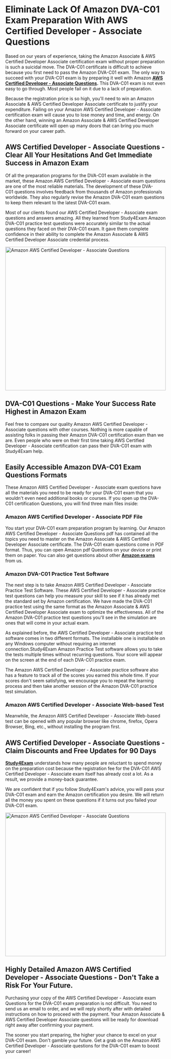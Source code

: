 <h1><strong>Eliminate Lack Of Amazon DVA-C01 Exam Preparation With AWS Certified Developer - Associate Questions</strong></h1>

<p>Based on our years of experience, taking the Amazon Associate & AWS Certified Developer Associate certification exam without proper preparation is such a suicidal move. The DVA-C01 certificate is difficult to achieve because you first need to pass the Amazon DVA-C01 exam. The only way to succeed with your DVA-C01 exam is by preparing it well with Amazon <strong><a href="https://www.study4exam.com/amazon/aws-certified-developer-associate-questions-pdf">AWS Certified Developer - Associate Questions</a>.</strong> This DVA-C01 exam is not even easy to go through. Most people fail on it due to a lack of preparation.</p>

<p>Because the registration price is so high, you'll need to win an Amazon Associate & AWS Certified Developer Associate certificate to justify your expenditure. Failing on your Amazon AWS Certified Developer - Associate certification exam will cause you to lose money and time, and energy. On the other hand, winning an Amazon Associate & AWS Certified Developer Associate certificate will open up many doors that can bring you much forward on your career path.</p>

<h2><strong>AWS Certified Developer - Associate Questions - Clear All Your Hesitations And Get Immediate Success in Amazon Exam</strong></h2>

<p>Of all the preparation programs for the DVA-C01 exam available in the market, these Amazon AWS Certified Developer - Associate exam questions are one of the most reliable materials. The development of these DVA-C01 questions involves feedback from thousands of Amazon professionals worldwide. They also regularly revise the Amazon DVA-C01 exam questions to keep them relevant to the latest DVA-C01 exam. </p>

<p>Most of our clients found our AWS Certified Developer - Associate exam questions and answers amazing. All they learned from Study4Exam Amazon DVA-C01 practice test questions were accurately similar to the actual questions they faced on their DVA-C01 exam. It gave them complete confidence in their ability to complete the Amazon Associate & AWS Certified Developer Associate credential process.</p>

<p><a href="https://www.study4exam.com/amazon/dva-c01" target="_blank"><img alt="Amazon AWS Certified Developer - Associate Questions" src="https://www.thequestionanswers.com/wp-content/uploads/2022/02/Study4Exam-Certification-Exams-Questions.webp" style="width: 100%; height: 450px;" /></a></p>

<h2><strong>DVA-C01 Questions - Make Your Success Rate Highest in Amazon Exam</strong> </h2>

<p>Feel free to compare our quality Amazon AWS Certified Developer - Associate questions with other courses. Nothing is more capable of assisting folks in passing their Amazon DVA-C01 certification exam than we are. Even people who were on their first time taking AWS Certified Developer - Associate certification can pass their DVA-C01 exam with Study4Exam help.</p>

<h2><strong>Easily Accessible Amazon DVA-C01 Exam Questions Formats</strong></h2>

<p>These Amazon AWS Certified Developer - Associate exam questions have all the materials you need to be ready for your DVA-C01 exam that you wouldn't even need additional books or courses. If you open up the DVA-C01 certification Questions, you will find three main files inside:</p>

<h3><strong>Amazon AWS Certified Developer - Associate PDF File</strong></h3>

<p>You start your DVA-C01 exam preparation program by learning. Our Amazon AWS Certified Developer - Associate Questions pdf has contained all the topics you need to master on the Amazon Associate & AWS Certified Developer Associate certificate. The DVA-C01 exam questions come in PDF format. Thus, you can open Amazon pdf Questions on your device or print them on paper. You can also get questions about other <a href="https://www.study4exam.com/amazon-exams" target="_blank"><strong>Amazon exams</strong></a> from us.</p>

<h3><strong>Amazon DVA-C01 Practice Test Software</strong></h3>

<p>The next step is to take Amazon AWS Certified Developer - Associate Practice Test Software. These AWS Certified Developer - Associate practice test questions can help you measure your skill to see if it has already met the standard set by Amazon certification. We have made the DVA-C01 practice test using the same format as the Amazon Associate & AWS Certified Developer Associate exam to optimize the effectiveness. All of the Amazon DVA-C01 practice test questions you'll see in the simulation are ones that will come in your actual exam.</p>

<p>As explained before, the AWS Certified Developer - Associate practice test software comes in two different formats. The installable one is installable on any Windows computer without requiring an internet connection.Study4Exam Amazon Practice Test software allows you to take the tests multiple times without recurring questions. Your score will appear on the screen at the end of each DVA-C01 practice exam.</p>

<p>The Amazon AWS Certified Developer - Associate practice software also has a feature to track all of the scores you earned this whole time. If your scores don't seem satisfying, we encourage you to repeat the learning process and then take another session of the Amazon DVA-C01 practice test simulation. </p>

<h3><strong>Amazon AWS Certified Developer - Associate Web-based Test</strong></h3>

<p>Meanwhile, the Amazon AWS Certified Developer - Associate Web-based test can be opened with any popular browser like chrome, firefox, Opera Browser, Bing, etc., without installing the program first.</p>

<h2><strong>AWS Certified Developer - Associate Questions - Claim Discounts and Free Updates for 90 Days</strong></h2>

<p><a href="https://www.study4exam.com/" target="_blank"><strong>Study4Exam</strong></a> understands how many people are reluctant to spend money on the preparation cost because the registration fee for the DVA-C01 AWS Certified Developer - Associate exam itself has already cost a lot. As a result, we provide a money-back guarantee.</p>

<p>We are confident that if you follow Study4Exam's advice, you will pass your DVA-C01 exam and earn the Amazon certification you desire. We will return all the money you spent on these questions if it turns out you failed your DVA-C01 exam.</p>

<p><a href="https://www.study4exam.com/amazon/dva-c01" target="_blank"><img alt="Amazon AWS Certified Developer - Associate Questions" src="https://www.thequestionanswers.com/wp-content/uploads/2022/02/Study4Exam-Cert-Exams-Questions-Discount.webp" style="width: 100%; height: 450px;" /></a></p>

<h2><strong>Highly Detailed Amazon AWS Certified Developer - Associate Questions - Don't Take a Risk For Your Future.</strong></h2>

<p>Purchasing your copy of the AWS Certified Developer - Associate exam Questions for the DVA-C01 exam preparation is not difficult. You need to send us an email to order, and we will reply shortly after with detailed instructions on how to proceed with the payment. Your Amazon Associate & AWS Certified Developer Associate questions will be ready for download right away after confirming your payment.</p>

<p>The sooner you start preparing, the higher your chance to excel on your DVA-C01 exam. Don't gamble your future. Get a grab on the Amazon AWS Certified Developer - Associate questions for the DVA-C01 exam to boost your career!</p>
